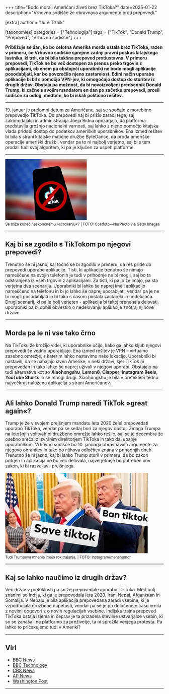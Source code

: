 +++
title="Bodo morali Američani živeti brez TikToka?"
date=2025-01-22
description="Vrhovno sodišče že obravnava argumente proti prepovedi."

[extra]
author = "Jure Trtnik"

[taxonomies]
categories = ["Tehnologija"]
tags = ["TikTok", "Donald Trump", "Prepoved", "Vrhovno sodišče"]
+++

**Približuje se dan, ko bo celotna Amerika morda ostala brez TikToka, razen v primeru, če Vrhovno sodišče sprejme zadnji pravni poskus kitajskega lastnika, ki trdi, da bi bila takšna prepoved protiustavna. V primeru prepovedi, TikTok ne bo več dostopen za prenos preko trgovin z aplikacijami, ob enem pa obstoječi uporabniki ne bodo mogli aplikacije posodabljati, kar bo povzročilo njeno zastarelost. Edini način uporabe aplikacije bi bil s pomočjo VPN-jev, ki omogočajo dostop do storitev iz drugih držav. Obstaja pa možnost, da bi novoizvoljeni predsednik Donald Trump, ki začne s svojim mandatom en dan po začetku prepovedi, prosil sodišče za odlog, medtem, ko bi iskali politično rešitev.**

<!-- more -->

---

19\. januar je prelomni datum za Američane, saj se soočajo z morebitno prepovedjo TikToka. Do prepovedi naj bi prišlo zaradi tega, saj zakonodajalci in administracija Joeja Bidna opozarjajo, da platforma predstavlja grožnjo nacionalni varnosti, saj lahko z njeno pomočjo kitajska vlada pridobi dostop do podatkov ameriških uporabnikov. Ena izmed rešitev bi bila s strani kitajske matične družbe ByteDance, da proda ameriške operacije ameriški družbi, vendar pa to ni najbolj verjetno, saj bi s tem prodali tudi svoj algoritem, ki pa je ključen za uspeh platforme.

---

![Se bliža konec neskončnemu »scrollanju«?](slika1.jpg)\
<small>Se bliža konec neskončnemu »scrollanju«? | FOTO: Costfoto—NurPhoto via Getty Images</small>

---

## Kaj bi se zgodilo s TikTokom po njegovi prepovedi?

Trenutno še ni jasno, kaj točno se bi zgodilo v primeru, da res pride do prepovedi uporabe aplikacije. Tisti, ki aplikacije trenutno še nimajo nameščene na svojih telefonih je tudi v prihodnje ne bi mogli, saj bo ta odstranjena iz vseh trgovin z aplikacijami. Za tisti, ki pa jo že imajo, pa sta verjetna dva scenarija. Uporabniki bi lahko še naprej imeli aplikacijo nameščeno na telefonu in bi jo lahko še naprej uporabljati, vendar pa je ne bi mogli posodabljati in bi tako s časom postala zastarela in nedelujoča. Drugi scenarij, ki pa je bolj verjeten -  aplikacija bi takoj prenehala delovati, uporabniki pa bi dobili obvestilo o nedelovanju aplikacije znotraj njihove države.

---

## Morda pa le ni vse tako črno

Na TikToku že krožijo videi, ki uporabnike učijo, kako ga lahko kljub njegovi prepovedi še vedno uporabljajo. Ena izmed rešitev je VPN – virtualno zasebno omrežje, s katerim lahko nastavimo našo lokacijo. Uporabniki bi nastavili, da se nahajajo izven Amerike, v neki državi, kjer TikTok ni prepovedan in tako lahko še naprej uživali v njegovi uporabi. Obstajajo pa tudi alternative kot so **Xiaohongshu**, **Lemon8**, **Clapper**, **Instagram Reels**, **YouTube Shorts** in še mnogi drugi. Xiaohongshu je bila v preteklem tednu največkrat naložena aplikacija s strani Američanov.

---

## Ali lahko Donald Trump naredi TikTok »great again«?

Trump je že v svojem prejšnjem mandatu leta 2020 želel prepovedati uporabo TikToka, vendar pa se sedaj bori za njegov obstoj. Zmaga Trumpa na letošnjih volitvah bi družbeno omrežje lahko rešilo, saj se je decembra  že osebno srečal z izvršnim direktorjem TikToka in tako dal upanje uporabnikom. Vrhovno sodišče bo 10. januarja obravnavalo argumente za njegovo ohranitev in tako bo njihova odločitev znana v prihodnjih dneh. Trenutno še ni jasno, kaj bi lahko Trump storil v primeru, da bo zakon potrjen in aplikacija ne bo več delovala, najverjetneje bo potreben nov zakon, ki bi razveljavil prejšnjega.

![Tudi Trumpova mnenja imajo rok trajanja.](slika2.png)\
<small>Tudi Trumpova mnenja imajo rok trajanja. | FOTO: Instagram/menshumor</small>

---

## Kaj se lahko naučimo iz drugih držav?

Več držav v preteklosti pa so že prepovedale uporabo TikToka. Med bolj znanimi so Indija, ki ga je prepovedala leta 2020, Iran, Nepal, Afganistan in Somalija. V Nepalu je bila aplikacija prepovedana zaradi vsebine, ki je vzpodbujala družbene napetosti, vendar pa se je po določenem času vrnila z novimi dogovori z o novih regulacijah vsebine. Indijska trajna prepoved TikToka ostaja izjema in čeprav je ta prizadela številne ustvarjalce vsebin, ki so se zanašali na platformo za preživetje, ta ni sprožila večjega protesta. Pa lahko to pričakujemo tudi v Ameriki?

---

## Viri

- [BBC News](https://www.bbc.com/news/articles/clyng762q4eo)
- [BBC Technology](https://www.bbc.com/news/technology-53476117)
- [CBS News](https://www.cbsnews.com/news/tiktok-ban-app-phone/)
- [AP News](https://apnews.com/article/tiktok-alternative-social-media-platforms-ban-49af1bfd2a1543a09b327544c380f217)
- [Washington Post](https://www.washingtonpost.com/technology/2025/01/18/tiktok-ban-russia-india-nepal/)

---
